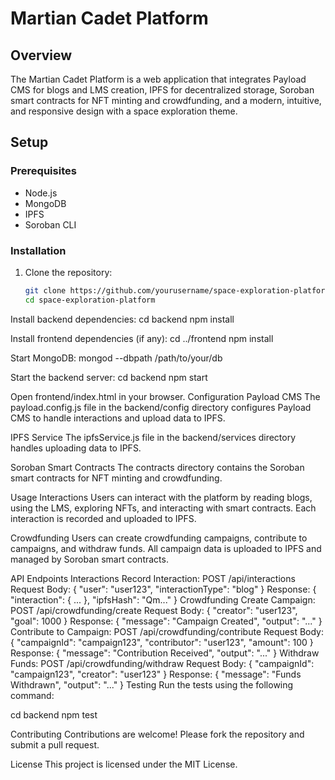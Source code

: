 
# Martian Cadet Platform

## Overview

The Martian Cadet Platform is a web application that integrates Payload CMS for blogs and LMS creation, IPFS for decentralized storage, Soroban smart contracts for NFT minting 
and crowdfunding, and a modern, intuitive, and responsive design with a space exploration theme.


## Setup

### Prerequisites

- Node.js
- MongoDB
- IPFS
- Soroban CLI

### Installation

1. Clone the repository:

   ```bash
   git clone https://github.com/yourusername/space-exploration-platform.git
   cd space-exploration-platform

Install backend dependencies:
cd backend
npm install

Install frontend dependencies (if any):
cd ../frontend
npm install

Start MongoDB:
mongod --dbpath /path/to/your/db

Start the backend server:
cd backend
npm start

Open frontend/index.html in your browser.
Configuration
Payload CMS
The payload.config.js file in the backend/config directory configures Payload CMS to handle interactions and upload data to IPFS.

IPFS Service
The ipfsService.js file in the backend/services directory handles uploading data to IPFS.

Soroban Smart Contracts
The contracts directory contains the Soroban smart contracts for NFT minting and crowdfunding.

Usage
Interactions
Users can interact with the platform by reading blogs, using the LMS, exploring NFTs, and interacting with smart contracts. Each interaction is recorded and uploaded to IPFS.

Crowdfunding
Users can create crowdfunding campaigns, contribute to campaigns, and withdraw funds. All campaign data is uploaded to IPFS and managed by Soroban smart contracts.

API Endpoints
Interactions
Record Interaction: POST /api/interactions
Request Body: { "user": "user123", "interactionType": "blog" }
Response: { "interaction": { ... }, "ipfsHash": "Qm..." }
Crowdfunding
Create Campaign: POST /api/crowdfunding/create
Request Body: { "creator": "user123", "goal": 1000 }
Response: { "message": "Campaign Created", "output": "..." }
Contribute to Campaign: POST /api/crowdfunding/contribute
Request Body: { "campaignId": "campaign123", "contributor": "user123", "amount": 100 }
Response: { "message": "Contribution Received", "output": "..." }
Withdraw Funds: POST /api/crowdfunding/withdraw
Request Body: { "campaignId": "campaign123", "creator": "user123" }
Response: { "message": "Funds Withdrawn", "output": "..." }
Testing
Run the tests using the following command:

cd backend
npm test

Contributing
Contributions are welcome! Please fork the repository and submit a pull request.

License
This project is licensed under the MIT License.
